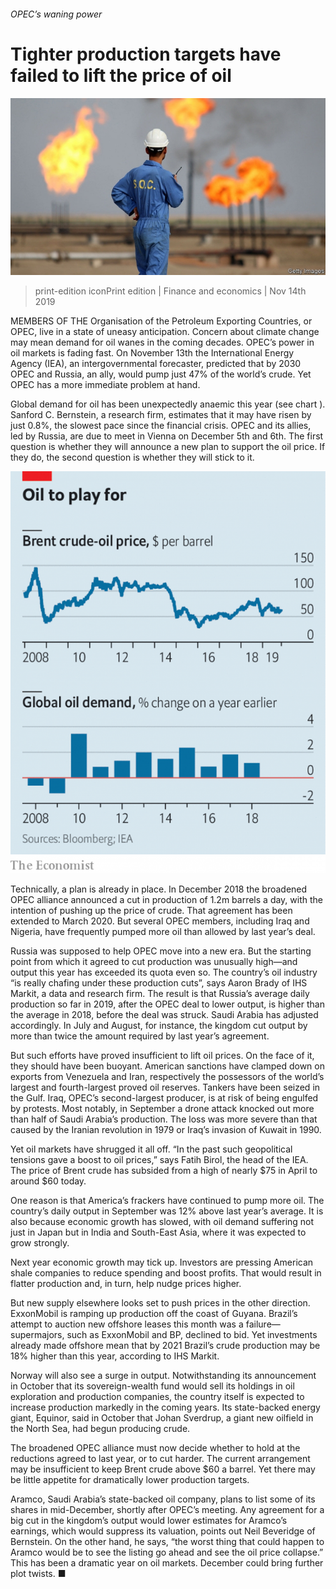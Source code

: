 ###### OPEC’s waning power

# Tighter production targets have failed to lift the price of oil 

![image](images/20191116_fnp504.jpg) 

> print-edition iconPrint edition | Finance and economics | Nov 14th 2019 

MEMBERS OF THE Organisation of the Petroleum Exporting Countries, or OPEC, live in a state of uneasy anticipation. Concern about climate change may mean demand for oil wanes in the coming decades. OPEC’s power in oil markets is fading fast. On November 13th the International Energy Agency (IEA), an intergovernmental forecaster, predicted that by 2030 OPEC and Russia, an ally, would pump just 47% of the world’s crude. Yet OPEC has a more immediate problem at hand.  

Global demand for oil has been unexpectedly anaemic this year (see chart ). Sanford C. Bernstein, a research firm, estimates that it may have risen by just 0.8%, the slowest pace since the financial crisis. OPEC and its allies, led by Russia, are due to meet in Vienna on December 5th and 6th. The first question is whether they will announce a new plan to support the oil price. If they do, the second question is whether they will stick to it.  

![image](images/20191116_FNC494.png) 

Technically, a plan is already in place. In December 2018 the broadened OPEC alliance announced a cut in production of 1.2m barrels a day, with the intention of pushing up the price of crude. That agreement has been extended to March 2020. But several OPEC members, including Iraq and Nigeria, have frequently pumped more oil than allowed by last year’s deal. 

Russia was supposed to help OPEC move into a new era. But the starting point from which it agreed to cut production was unusually high—and output this year has exceeded its quota even so. The country’s oil industry “is really chafing under these production cuts”, says Aaron Brady of IHS Markit, a data and research firm. The result is that Russia’s average daily production so far in 2019, after the OPEC deal to lower output, is higher than the average in 2018, before the deal was struck. Saudi Arabia has adjusted accordingly. In July and August, for instance, the kingdom cut output by more than twice the amount required by last year’s agreement. 

But such efforts have proved insufficient to lift oil prices. On the face of it, they should have been buoyant. American sanctions have clamped down on exports from Venezuela and Iran, respectively the possessors of the world’s largest and fourth-largest proved oil reserves. Tankers have been seized in the Gulf. Iraq, OPEC’s second-largest producer, is at risk of being engulfed by protests. Most notably, in September a drone attack knocked out more than half of Saudi Arabia’s production. The loss was more severe than that caused by the Iranian revolution in 1979 or Iraq’s invasion of Kuwait in 1990.  

Yet oil markets have shrugged it all off. “In the past such geopolitical tensions gave a boost to oil prices,” says Fatih Birol, the head of the IEA. The price of Brent crude has subsided from a high of nearly $75 in April to around $60 today.  

One reason is that America’s frackers have continued to pump more oil. The country’s daily output in September was 12% above last year’s average. It is also because economic growth has slowed, with oil demand suffering not just in Japan but in India and South-East Asia, where it was expected to grow strongly. 

Next year economic growth may tick up. Investors are pressing American shale companies to reduce spending and boost profits. That would result in flatter production and, in turn, help nudge prices higher. 

But new supply elsewhere looks set to push prices in the other direction. ExxonMobil is ramping up production off the coast of Guyana. Brazil’s attempt to auction new offshore leases this month was a failure—supermajors, such as ExxonMobil and BP, declined to bid. Yet investments already made offshore mean that by 2021 Brazil’s crude production may be 18% higher than this year, according to IHS Markit.  

Norway will also see a surge in output. Notwithstanding its announcement in October that its sovereign-wealth fund would sell its holdings in oil exploration and production companies, the country itself is expected to increase production markedly in the coming years. Its state-backed energy giant, Equinor, said in October that Johan Sverdrup, a giant new oilfield in the North Sea, had begun producing crude.  

The broadened OPEC alliance must now decide whether to hold at the reductions agreed to last year, or to cut harder. The current arrangement may be insufficient to keep Brent crude above $60 a barrel. Yet there may be little appetite for dramatically lower production targets. 

Aramco, Saudi Arabia’s state-backed oil company, plans to list some of its shares in mid-December, shortly after OPEC’s meeting. Any agreement for a big cut in the kingdom’s output would lower estimates for Aramco’s earnings, which would suppress its valuation, points out Neil Beveridge of Bernstein. On the other hand, he says, “the worst thing that could happen to Aramco would be to see the listing go ahead and see the oil price collapse.” This has been a dramatic year on oil markets. December could bring further plot twists. ■ 


